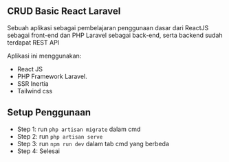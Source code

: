 ## CRUD Basic React Laravel

Sebuah aplikasi sebagai pembelajaran penggunaan dasar dari ReactJS sebagai front-end dan PHP Laravel sebagai back-end,
serta backend sudah terdapat REST API


Aplikasi ini menggunakan:
- React JS 
- PHP Framework Laravel.
- SSR Inertia
- Tailwind css

## Setup Penggunaan

- Step 1: run `php artisan migrate` dalam cmd
- Step 2: run `php artisan serve`
- Step 3: run `npm run dev` dalam tab cmd yang berbeda
- Step 4: Selesai
